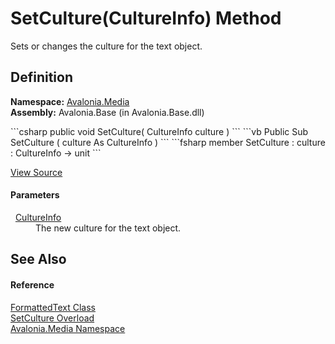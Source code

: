 # SetCulture(CultureInfo) Method


Sets or changes the culture for the text object.



## Definition
**Namespace:** <a href="N_Avalonia_Media">Avalonia.Media</a>  
**Assembly:** Avalonia.Base (in Avalonia.Base.dll)

<Tabs groupId="api-code-preview">
<TabItem value="csharp" label="C#">
```csharp
public void SetCulture(
	CultureInfo culture
)
```
</TabItem>
<TabItem value="vb" label="VB">
```vb
Public Sub SetCulture ( 
	culture As CultureInfo
)
```
</TabItem>
<TabItem value="fsharp" label="F#">
```fsharp
member SetCulture : 
        culture : CultureInfo -> unit 
```
</TabItem>
</Tabs>



<a href="https://github.com/AvaloniaUI/Avalonia/tree/master/src/Avalonia.Base/Media/FormattedText.cs#L414" title="View the source code">View Source</a>



#### Parameters
<dl><dt>  <a href="https://learn.microsoft.com/dotnet/api/system.globalization.cultureinfo" target="_blank" rel="noopener noreferrer">CultureInfo</a></dt><dd>The new culture for the text object.</dd></dl>

## See Also


#### Reference
<a href="T_Avalonia_Media_FormattedText">FormattedText Class</a>  
<a href="Overload_Avalonia_Media_FormattedText_SetCulture">SetCulture Overload</a>  
<a href="N_Avalonia_Media">Avalonia.Media Namespace</a>  

